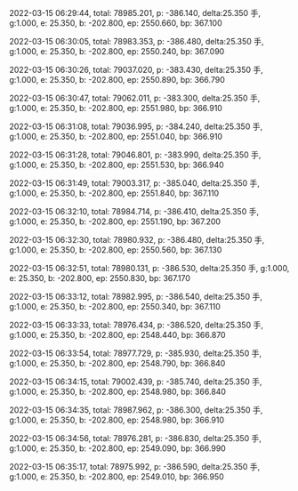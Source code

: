 2022-03-15 06:29:44, total: 78985.201, p: -386.140, delta:25.350 手, g:1.000, e: 25.350, b: -202.800, ep: 2550.660, bp: 367.100

2022-03-15 06:30:05, total: 78983.353, p: -386.480, delta:25.350 手, g:1.000, e: 25.350, b: -202.800, ep: 2550.240, bp: 367.090

2022-03-15 06:30:26, total: 79037.020, p: -383.430, delta:25.350 手, g:1.000, e: 25.350, b: -202.800, ep: 2550.890, bp: 366.790

2022-03-15 06:30:47, total: 79062.011, p: -383.300, delta:25.350 手, g:1.000, e: 25.350, b: -202.800, ep: 2551.980, bp: 366.910

2022-03-15 06:31:08, total: 79036.995, p: -384.240, delta:25.350 手, g:1.000, e: 25.350, b: -202.800, ep: 2551.040, bp: 366.910

2022-03-15 06:31:28, total: 79046.801, p: -383.990, delta:25.350 手, g:1.000, e: 25.350, b: -202.800, ep: 2551.530, bp: 366.940

2022-03-15 06:31:49, total: 79003.317, p: -385.040, delta:25.350 手, g:1.000, e: 25.350, b: -202.800, ep: 2551.840, bp: 367.110

2022-03-15 06:32:10, total: 78984.714, p: -386.410, delta:25.350 手, g:1.000, e: 25.350, b: -202.800, ep: 2551.190, bp: 367.200

2022-03-15 06:32:30, total: 78980.932, p: -386.480, delta:25.350 手, g:1.000, e: 25.350, b: -202.800, ep: 2550.560, bp: 367.130

2022-03-15 06:32:51, total: 78980.131, p: -386.530, delta:25.350 手, g:1.000, e: 25.350, b: -202.800, ep: 2550.830, bp: 367.170

2022-03-15 06:33:12, total: 78982.995, p: -386.540, delta:25.350 手, g:1.000, e: 25.350, b: -202.800, ep: 2550.340, bp: 367.110

2022-03-15 06:33:33, total: 78976.434, p: -386.520, delta:25.350 手, g:1.000, e: 25.350, b: -202.800, ep: 2548.440, bp: 366.870

2022-03-15 06:33:54, total: 78977.729, p: -385.930, delta:25.350 手, g:1.000, e: 25.350, b: -202.800, ep: 2548.790, bp: 366.840

2022-03-15 06:34:15, total: 79002.439, p: -385.740, delta:25.350 手, g:1.000, e: 25.350, b: -202.800, ep: 2548.980, bp: 366.840

2022-03-15 06:34:35, total: 78987.962, p: -386.300, delta:25.350 手, g:1.000, e: 25.350, b: -202.800, ep: 2548.980, bp: 366.910

2022-03-15 06:34:56, total: 78976.281, p: -386.830, delta:25.350 手, g:1.000, e: 25.350, b: -202.800, ep: 2549.090, bp: 366.990

2022-03-15 06:35:17, total: 78975.992, p: -386.590, delta:25.350 手, g:1.000, e: 25.350, b: -202.800, ep: 2549.010, bp: 366.950